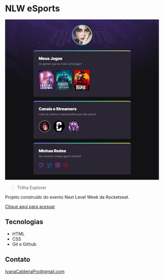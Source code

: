 # NLW eSports

![preview](./.github/preview.png)

>Trilha Explorer

Projeto construído do evento Next Level Week da Rocketseat.

[Clique aqui para acessar](https://ivysensei.github.io/nlw-esports-explorer2/)

## Tecnologias

- HTML
- CSS
- Git e Github

## Contato

IvanaCaldeiraPro@gmail.com